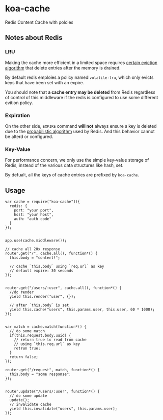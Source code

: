 # koa-cache

Redis Content Cache with polcies

## Notes about Redis

### LRU

Making the cache more efficient in a limited space requires [certain eviction algorithm]( http://redis.io/topics/lru-cache) that delete entries after the memory is drained.

By default redis emploies a policy named `volatile-lru`, which only evicts keys that have been set with an expire.

You should note that **a cache entry may be deleted** from Redis regardless of control of this middleware if the redis is configured to use some different evition policy.

### Expiration

On the other side, `EXPIRE` command **will not** always ensure a key is deleted due to the [probabilistic algorithm](http://redis.io/commands/expire) used by Redis. And this behavior cannot be alterd or configured.


### Key-Value

For performance concern, we only use the simple key-value storage of Redis, instead of the various data structures like hash, set.

By defualt, all the keys of cache entries are prefixed by `koa-cache`.


## Usage


```
var cache = require("koa-cache")({
  redis: {
    port: "your port",
    host: "your host",
    auth: "auth code"
  }
});


app.use(cache.middleware());

// cache all 20x response
router.get("/", cache.all(), function*() {
  this.body = "content!";
  
  // cache `this.body` using `req.url` as key
  // default expire: 30 seconds
});


router.get("/users/:user", cache.all(), function*() {
  //do render
  yield this.render("user", {});
  
  // after `this.body` is set
  yield this.cache("users", this.params.user, this.user, 60 * 1000);
});


var match = cache.match(function*() {
  // do some match
  if(this.request.body.uuid) {
    // return true to read from cache
    // using `this.req.url` as key
    retrun true;
  }
  return false;
});

router.get("/request", match, function*() {
  this.body = "some response";
});


router.update("/users/:user", function*() {
  // do some update
  update();
  // invalidate cache
  yield this.invalidate("users", this.params.user);
});

```